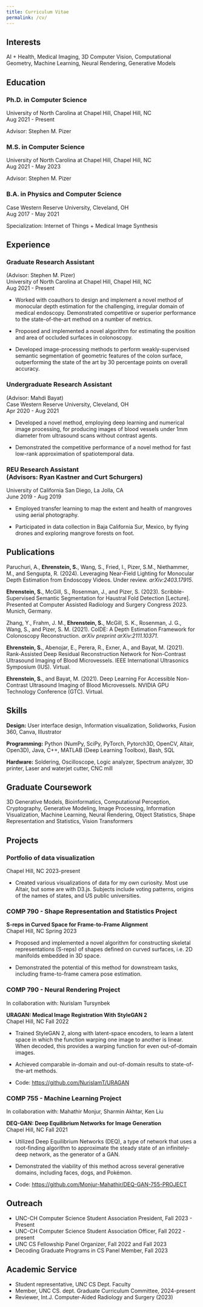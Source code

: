 ```yaml
---
title: Curriculum Vitae
permalink: /cv/
---
```


## Interests
AI + Health, Medical Imaging, 3D Computer Vision, Computational
Geometry, Machine Learning, Neural Rendering, Generative Models

## Education
### Ph.D. in Computer Science
University of North Carolina at Chapel Hill, Chapel Hill, NC<br>
Aug 2021 - Present

Advisor: Stephen M. Pizer

### M.S. in Computer Science
University of North Carolina at Chapel Hill, Chapel Hill, NC<br>Aug 2021 - May 2023

Advisor: Stephen M. Pizer

### B.A. in Physics and Computer Science
Case Western Reserve University, Cleveland, OH<br>
Aug 2017 - May 2021

Specialization: Internet of Things + Medical Image Synthesis

## Experience
### Graduate Research Assistant 
(Advisor: Stephen M. Pizer)<br>
University of North Carolina at Chapel Hill, Chapel Hill, NC<br>Aug 2021 - Present

- Worked with coauthors to design and implement a novel method of
monocular depth estimation for the challenging, irregular domain of medical endoscopy. Demonstrated competitive or superior performance to the state-of-the-art method on a number of
metrics.

- Proposed and implemented a novel algorithm for estimating the position
and area of occluded surfaces in colonoscopy.

- Developed image-processing methods to perform weakly-supervised semantic
segmentation of geometric features of the colon surface, outperforming
the state of the art by 30 percentage points on overall accuracy.

### Undergraduate Research Assistant<br>
(Advisor: Mahdi Bayat)<br>Case Western
Reserve University, Cleveland, OH<br> Apr 2020 - Aug 2021

- Developed a novel method, employing deep learning and numerical image
processing, for producing images of blood vessels under 1mm diameter
from ultrasound scans without contrast agents.

- Demonstrated the competitive performance of a novel method for fast
low-rank approximation of spatiotemporal data.

### REU Research Assistant<br>(Advisors: Ryan Kastner and Curt Schurgers)
University of California San Diego, La Jolla, CA<br>June 2019 - Aug 2019

- Employed transfer learning to map the extent and health of mangroves
using aerial photography.

- Participated in data collection in Baja California Sur, Mexico, by
flying drones and exploring mangrove forests on foot.

## Publications
Paruchuri, A., **Ehrenstein, S.**, Wang, S., Fried, I., Pizer, S.M.,
Niethammer, M., and Sengupta, R. (2024). Leveraging Near-Field Lighting
for Monocular Depth Estimation from Endoscopy Videos. Under review.
*arXiv:2403.17915*.

**Ehrenstein, S.**, McGill, S., Rosenman, J., and Pizer, S. (2023).
Scribble-Supervised Semantic Segmentation for Haustral Fold Detection
\[Lecture\]. Presented at Computer Assisted Radiology and Surgery
Congress 2023. Munich, Germany.

Zhang, Y., Frahm, J. M., **Ehrenstein, S.**, McGill, S. K., Rosenman, J.
G., Wang, S., and Pizer, S. M. (2021). ColDE: A Depth Estimation
Framework for Colonoscopy Reconstruction. *arXiv preprint
arXiv:2111.10371*.

**Ehrenstein, S.**, Abenojar, E., Perera, R., Exner, A., and Bayat, M.
(2021). Rank-Assisted Deep Residual Reconstruction Network for
Non-Contrast Ultrasound Imaging of Blood Microvessels. IEEE
International Ultrasonics Symposium (IUS). Virtual.

**Ehrenstein, S.**, and Bayat, M. (2021). Deep Learning For Accessible
Non-Contrast Ultrasound Imaging of Blood Microvessels. NVIDIA GPU
Technology Conference (GTC). Virtual.

## Skills
**Design:** User interface design, Information visualization, Solidworks,
Fusion 360, Canva, Illustrator

**Programming:** Python (NumPy, SciPy, PyTorch, Pytorch3D, OpenCV, Altair,
Open3D), Java, C++, MATLAB (Deep Learning Toolbox), Bash, SQL

**Hardware:** Soldering, Oscilloscope, Logic analyzer, Spectrum analyzer, 3D
printer, Laser and waterjet cutter, CNC mill

## Graduate Coursework
3D Generative Models, Bioinformatics, Computational Perception,
Cryptography, Generative Modeling, Image Processing, Information
Visualization, Machine Learning, Neural Rendering, Object Statistics,
Shape Representation and Statistics, Vision Transformers

## Projects
### Portfolio of data visualization
Chapel Hill, NC 2023-present

- Created various visualizations of data for my own curiosity. Most use
Altair, but some are with D3.js. Subjects include voting patterns, origins of the names of states, and US
public universities.

### COMP 790 - Shape Representation and Statistics Project 
**S-reps in Curved Space for Frame-to-Frame Alignment**<br>Chapel
Hill, NC Spring 2023

- Proposed and implemented a novel algorithm for constructing skeletal
representations (S-reps) of shapes defined on curved surfaces, i.e. 2D
manifolds embedded in 3D space.

- Demonstrated the potential of this method for downstream tasks,
including frame-to-frame camera pose estimation.

### COMP 790 - Neural Rendering Project
In collaboration with: Nurislam
Tursynbek

**URAGAN: Medical Image Registration
With StyleGAN 2**<br>Chapel Hill, NC Fall 2022

- Trained StyleGAN 2, along with latent-space encoders, to learn a latent
space in which the function warping one image to another is linear. When
decoded, this provides a warping function for even out-of-domain images.

- Achieved comparable in-domain and out-of-domain results to
state-of-the-art methods.

- Code: <https://github.com/NurislamT/URAGAN>

### COMP 755 - Machine Learning Project
In collaboration with: Mahathir
Monjur, Sharmin Akhtar, Ken Liu

**DEQ-GAN: Deep
Equilibrium Networks for Image Generation**
<br>Chapel Hill, NC Fall 2021

- Utilized Deep Equilibrium Networks (DEQ), a type of network that uses a
root-finding algorithm to approximate the steady state of an
infinitely-deep network, as the generator of a GAN.

- Demonstrated the viability of this method across several generative
domains, including faces, dogs, and Pokémon.

- Code: <https://github.com/Monjur-Mahathir/DEQ-GAN-755-PROJECT>

## Outreach
- UNC-CH Computer Science Student Association President, Fall
2023 - Present
- UNC-CH Computer Science Student Association Officer, Fall
2022 - present
- UNC CS Fellowship Panel Organizer, Fall 2022 and Fall
2023 
- Decoding Graduate Programs in CS Panel Member, Fall 2023 

## Academic Service
- Student representative, UNC CS Dept. Faculty
- Member, UNC CS.
dept. Graduate Curriculum Committee, 2024-present
- Reviewer, Int.J. Computer-Aided
Radiology and Surgery (2023)